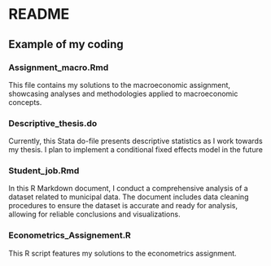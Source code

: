 # README


## Example of my coding 


### Assignment_macro.Rmd
This file contains my solutions to the macroeconomic assignment, showcasing analyses and methodologies applied to macroeconomic concepts.

### Descriptive_thesis.do
Currently, this Stata do-file presents descriptive statistics as I work towards my thesis. I plan to implement a conditional fixed effects model in the future 

### Student_job.Rmd
In this R Markdown document, I conduct a comprehensive analysis of a dataset related to municipal data. The document includes data cleaning procedures to ensure the dataset is accurate and ready for analysis, allowing for reliable conclusions and visualizations.

### Econometrics_Assignement.R
This R script features my solutions to the econometrics assignment. 
